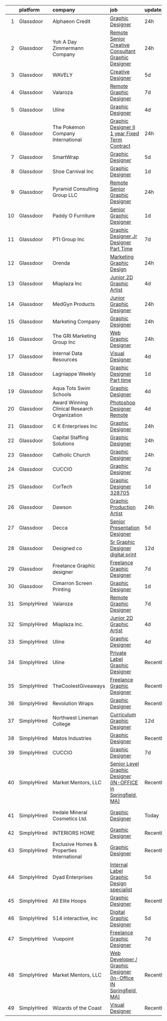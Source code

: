 

|    | platform    | company                                      | job                                                                                                                                                                                                                                                                                                                                                                                                                                                                                                                                                                                                                                                                                                                                                                                                                                                                                                                                                                                                                                                                                                                                                                                                                                                                                                                                    | update_time   | location             |
|---:|:------------|:---------------------------------------------|:---------------------------------------------------------------------------------------------------------------------------------------------------------------------------------------------------------------------------------------------------------------------------------------------------------------------------------------------------------------------------------------------------------------------------------------------------------------------------------------------------------------------------------------------------------------------------------------------------------------------------------------------------------------------------------------------------------------------------------------------------------------------------------------------------------------------------------------------------------------------------------------------------------------------------------------------------------------------------------------------------------------------------------------------------------------------------------------------------------------------------------------------------------------------------------------------------------------------------------------------------------------------------------------------------------------------------------------|:--------------|:---------------------|
|  1 | Glassdoor   | Alphaeon Credit                              | [Graphic Designer](https://www.glassdoor.com/partner/jobListing.htm?pos=103&ao=1110586&s=58&guid=000001835ef36fe4a57316a4f695def2&src=GD_JOB_AD&t=SR&vt=w&ea=1&cs=1_548531da&cb=1663745356119&jobListingId=1008151102778&cpc=F17331D9BECC482A&jrtk=3-0-1gdff6s0qjfmk801-1gdff6s1b209r000-abcd5ecee57e47db--6NYlbfkN0BnrYInERJ5Dx43upzuCJT-nQFJR1QZO1CzI9s0vUeUfJZWnSVwM6sTMepdAUS1r-9wI9vl2Ek6oP4dSSjjvie65ySAeIg1e3HzzAQLY8ZWgdJ6a5iEeQCfPiomXysthzUx8llpKf_VXs7LF-k3ViVgUgdRJd4MlhboPWphQFXeypCOREIRtirE0vFZV2gl14nnjkOJ6OErSrhFSrwmUNRXvCv1vfXSxYT9sXdzpegHZB6Z4UK4ftru3Mt_jRruxmiJAyI8SQjrt9H_h68z2fC4KLBl1CjcQ4UCK-3eqPC6j1JJ0WbEuBykaaRA5MWQ4i6WXz95E3AZvfFc-cKnyX31OeaD_-IXMuqP396vJYozgNCNJvZaxXBtuoTIubkah-OXp69kkyrGIo_3J-dyyIbQx4ZN2r72PE_RtFN_j2OIDHVrXV7pMAc-FbmD_h3tYviggrPX-lATJnuYExrFRoLv_f1uiRKlWSu7UrwB5yUDudrSvnAbVJ4E_RZTkx41S8BL5UGbnz1Ehw%3D%3D)                                                                                                                                                                                                                                                                                                                                                                                                                                                                | 24h           | Remote               |
|  2 | Glassdoor   | Yoh  A Day   Zimmermann Company              | [Remote   Senior Creative Consultant   Graphic Designer](https://www.glassdoor.com/partner/jobListing.htm?pos=128&ao=1110586&s=58&guid=000001835ef36fe4a57316a4f695def2&src=GD_JOB_AD&t=SR&vt=w&ea=1&cs=1_487ee17f&cb=1663745356122&jobListingId=1008151880610&cpc=D69957E0862862E0&jrtk=3-0-1gdff6s0qjfmk801-1gdff6s1b209r000-61194d1946350c59--6NYlbfkN0Ae6Qmv8rNb3d5rEsMPL_plhvilYeiJERi7JqghURwQ9bm7MqXbBAiykq53oyuhTfuPYlFhF8X6HgwUoDGD5iKS4fjS8TWcE70hAqwUpJTB_osxRYZdE8qLbHwYCLVKa0Gde-vuAU9X0tJ7h4cMg25Wo5UlslE5_CfpadBdrIqtpJ8zLxfAXfRK85_Ia9fyuOupLlE_3g-4VZmSbJFjzgl-DyM2iuxeP9WS34iSfj1AszmS359wtaksWL6nbutf42yj88ZEXFwV6z7EPNQcFv0qERE4PrkOMYmU4TdJYOfMB25cntci72Pqux3RYQ2mzWdjWaIMUAopR8gRYPUn8SnHGPF94PAxmdzJC9G-pDOzF9yz2tzhw-mGALSX2HXQ5zEET2gDpsS5x0_pfgKGzgWzg5-xg8k52GqKk6vTLPi0rvHevred5AWhE3zw28B2IF6KDLI-yJZi-YzYR4gt62au9oM72T-GPhzZl7Xbn1YHtRnwgBJ9j2NF)                                                                                                                                                                                                                                                                                                                                                                                                                                                      | 24h           | Davidson, NC         |
|  3 | Glassdoor   | WAVELY                                       | [Creative Designer](https://www.glassdoor.com/partner/jobListing.htm?pos=130&ao=1110586&s=58&guid=000001835ef36fe4a57316a4f695def2&src=GD_JOB_AD&t=SR&vt=w&ea=1&cs=1_49006192&cb=1663745356122&jobListingId=1008142625068&cpc=B101C867B3EF2D75&jrtk=3-0-1gdff6s0qjfmk801-1gdff6s1b209r000-737676f5c0154e20--6NYlbfkN0CFsUkZ6y3FSz-mlD6L7ejB8QaNpXOZA9zECJrBSE1jTBuhyi8Ho6Z4rULrzApPUifffnvidq19erh0reHKuG2LGc-PaRBg9_M0nqUEoXY92QLSLCyvHryPIiTvUUp5E52ygbl_J0t6Wlvg8176ui6xWQB72LXkP3TfZk74oz6EzRA-RHxjNBNckmwEB7dQDsXhuMhx4febKExRedsz-tz1dVzLuxnMgl9uzV_8Tx-MgmzUL6DnaFVuWb4wboo57Q2tQDGYVTpOfy3kq72wJMJdlmTvH7ojJ5JEScHjUsUfAnDHFLaNuFAq0m4w-fT3w9TrMjfHfVgXctRnteeuTyhnv17d4Gv_8yLY-4DdMKz5FqE710GZRreejDJBLqPM6WhIekx-mlD_o51xtUFP9lFgTWEgjCT5puNjQ9DDRfE8eExlLd36Bpp8I40TEWhnlm2-NuBj9egnPh_yaA0vQlmjAxZUwT-G8xd69_gnH2Fcs3MPe26snvZYRQV_loVl4rgphDmfSD4z6w%3D%3D)                                                                                                                                                                                                                                                                                                                                                                                                                                                               | 5d            | Palo Alto, CA        |
|  4 | Glassdoor   | Valaroza                                     | [Remote Graphic Designer](https://www.glassdoor.com/partner/jobListing.htm?pos=102&ao=1110586&s=58&guid=000001835ef36fe4a57316a4f695def2&src=GD_JOB_AD&t=SR&vt=w&ea=1&cs=1_58d2f8cc&cb=1663745356119&jobListingId=1008137095936&cpc=AC285F3A3ECA6BB0&jrtk=3-0-1gdff6s0qjfmk801-1gdff6s1b209r000-739c9d6a71a72283--6NYlbfkN0AtR68e5gWpPxoovZgA7Udo-dcymoK0NpHFMpIgh7LYz-pALWxTaWXT-7nX6wHhEykZksmTZ5JhukyEdmiwSHwtQSTcNlpGPnpfI2cuG4LXi6WsDZ_TSUR9qkC-NbKGV2ocO6SwTVsqb7RocpBRdKx9nQofAPWA0z0YUS-MicLQY3jgsOcE-GQkrx9SQBB4eBN9ZYIe9ndntwWlcBn83Ft1wUfTihke95LAzD61Aw1JU-XnUi0t34x7QknSqasGaOXF62M8CATDK7f170vELnhAtxyNsu0egvq_JpWSPiWgfIMTWSneXfmhtHSKBX0oo67BVww0PeM7FNGqJd3hQVq9hLiubgJ3kxv3qdPJOa-PYsUMiVBlvERx47a2434qqAfgYlRPsVLo6m2Om0FMbiVBYl_CAMpekmcXA40FR5NvAGBEOacN0p20xuGuUVqFxiuAwd0jo2Uh6SdMVPwB0iMNB3jGPobGNjEMPZ_p1Xmp7zlZLROCHqMALxUCci46Dgw%3D)                                                                                                                                                                                                                                                                                                                                                                                                                                                                       | 7d            | Remote               |
|  5 | Glassdoor   | Uline                                        | [Graphic Designer](https://www.glassdoor.com/partner/jobListing.htm?pos=101&ao=1110586&s=58&guid=000001835ef36fe4a57316a4f695def2&src=GD_JOB_AD&t=SR&vt=w&cs=1_5c8e5ded&cb=1663745356118&jobListingId=1008145452770&cpc=38DF628828D1AE85&jrtk=3-0-1gdff6s0qjfmk801-1gdff6s1b209r000-c84d1a0b8a0fb459--6NYlbfkN0Ad3giXQyOqSjtuCazZCjThtx5L7e01X6oDYMq-RePRDWGGmR2j_wPLbqlAUa2p8vLQZ5WqMLIug8HOHRnYm0GNcUrhYgUEjt72Kp0XcgfPnnupIISCurRO0mNfIJYcWkx8ktV_GvSIvRq5ODOXfJGoEMpNiAliYyZMZ1LLEQZvSsUP-_NSuyQWkJ1QZmjxkphrqhzKTHwT3qHFmx-wFR2Wni-rrWIrR5H3S9kaEG8YlqMPuhirDR8L15nM0UBS5BsNrwb6ZHBdM7ghk2FNZK2Ip9wpo0B3Q77X_-eWy9G2XjvE5NHWQHan_XhkmvRzizEgaVEhgdtMuVGq9CTHf70qQxf_AGnkTCZnUtGYz_L5wBp1BdZosNDQFNRVxvrQj3U0lRc5bqPF9V5fw_1mjKXICi96i6ttyBodrZxDYZIoK65nQ9XLL2BtvlWX6kfpkpO3lm0BqXWXIrvFK0pPgpA_9Ax9TSUX7lzfocJzvMdiE0y4MDCVAz9GtGESC4UvNVMrycQoOmwf-Dvv8Bi8IeL-INnyw5sCkmz50yWAM-E4E7-8bI9m_SCFwkjdGmKw8ag%3D)                                                                                                                                                                                                                                                                                                                                                                                                                   | 4d            | Pleasant Prairie, WI |
|  6 | Glassdoor   | The Pokémon Company International            | [Graphic Designer II  1 year Fixed Term Contract ](https://www.glassdoor.com/partner/jobListing.htm?pos=113&ao=1110586&s=58&guid=000001835ef36fe4a57316a4f695def2&src=GD_JOB_AD&t=SR&vt=w&cs=1_2f0e7896&cb=1663745356120&jobListingId=1008151156634&cpc=5EFBB0462F9C6B7A&jrtk=3-0-1gdff6s0qjfmk801-1gdff6s1b209r000-c5575b49d05f24ad--6NYlbfkN0CsgUO0V2fSZxJANSxJiftVXeq1wpG4BxYFHzXoW0hPJv2peq4EG1Sb8vgmQ-Y0im_lAnw5rbm5cYcKjJScj_RHMgP0Gai1vD4DiRHruodL9rdwpmMe2AWfnHWpjlELkKO56VjArXcrdNBSYcv4QH2p1_9-qq_tDjLLSMJBBbwY9XMyll6ADZMRJ6NzvGJq4BJczSIe_xLsqAA6tZzANr7XL945cTNz7ONjJ6xao19bLQ-XglkcrhMgrvLDe17urijBPydOlO9ANyGF4PMxShhISnxyYmbXdsy4nIYzr3gg1zKyWqjriPaDpRS2HiIsu19IiUXhNruE12iPgKioHVoTLM42-9lKB3ktCyMxRSJpwLQeKgRuSSQ5zulHNgrypfmAuzYzJIkcRwtxTyCwB_7KDp-tIP24svN5if32Ipz8wZ9FbqEadSaxb3LKs0hgiwC3-UTp1paHxmn6xLI2nCTQSP8iWtf4EgqbzuW-h_mVjGBL4w-NYzyhl_n5daq0AGNQXVRzq22g_mtFPcBqwcllQFQ7GhTIS82u5zqhr-5gSh_2P3y5hnqSRXeZA3agAnV-S9VN3u9lhBOmDPA4mRdFfHpfRjr1yWDvulv8-NM6V4b5j6AM-pk2dvZncVfwK0F3i_Ya95eHszUvgu4EqA5MOnQMlOpmxIkTb5nwcqYrXDEjJ49xSsEfNrDK-m2HCux_3YnXeESYLwjwQ2I3b_wj2maqhazP6Zr_XIPKzGVlwIhYwinJ5OfasL7-9-1yQT0Xude4QzJUgY8KUQ3-WaatDZf0Yl1hraomm1G-Kq2ShRgPxhOh4H57bLiLYgAJuPo6lohHckiM9j4BRkx9XSQLHIfryU0yRCp4KHf9jbwhIay8s_sI9SbybD3pOUDAzCyVXP_8jsfbXPUvAeNSZm5eLEH8h307nkMdEmqinchnDlFUVkvo0mhf) | 24h           | Seattle, WA          |
|  7 | Glassdoor   | SmartWrap                                    | [Graphic Designer](https://www.glassdoor.com/partner/jobListing.htm?pos=125&ao=1110586&s=58&guid=000001835ef36fe4a57316a4f695def2&src=GD_JOB_AD&t=SR&vt=w&ea=1&cs=1_f0d66739&cb=1663745356121&jobListingId=1008142658186&cpc=451933188B21919D&jrtk=3-0-1gdff6s0qjfmk801-1gdff6s1b209r000-05ab010e62ab78c5--6NYlbfkN0CtwOkgDuej6vPfWODMxjOIyNEohQmdYMppGq8y8dOpBg_T0CXbVU7Hu5Gx7PF3IQAn1mPW24gjscUf1Ol4WGQO4tn2-SA8Vmz7ZTbV2rV168179ZFJVnochA0Zjk7bbFyafPWKnYvPjAWluo247sRKUykW-kUWReYMDnW8X10feYKtFo8-lapgnvbbzE1Zp1n3xZLJMtEENvsOkAlJiri09PK-QNtSpFq7LoxoN5hsTT71OQVsyN_-93lpB8_1d7uDPCLu0VkU3SZNV1qp3f1bsA2gUBNoUYWjmfpEZU4SRskZRLHADswANc4gypcwR3s9hOfAg6zRigyuJadtDyYZhpXVU9KFUseyE3fCgX-9t3fjvAPJ2V1iX6-zudzSlT-Mkay1Geu6iZSJoGCiA4D0lsj0aGanFI8pRGYdGBzQzqFiHYPOCIxCUnRU0FfSzMUuGpqYfhcWodhngBqHN7Vrl_r9wky8L2CA2_FrQ5Ze7jBWWtlrcp4_NbSbl_kPli6K0TSxskCYHQ%3D%3D)                                                                                                                                                                                                                                                                                                                                                                                                                                                                | 5d            | Phoenix, AZ          |
|  8 | Glassdoor   | Shoe Carnival  Inc                           | [Graphic Designer](https://www.glassdoor.com/partner/jobListing.htm?pos=127&ao=1110586&s=58&guid=000001835ef36fe4a57316a4f695def2&src=GD_JOB_AD&t=SR&vt=w&ea=1&cs=1_6d715d4a&cb=1663745356122&jobListingId=1008149084527&cpc=F41FEAB56D215062&jrtk=3-0-1gdff6s0qjfmk801-1gdff6s1b209r000-8f2fa1d1e1971e1b--6NYlbfkN0DXBwa3qOAti5dsH4cJZzTtmfpav-_FjW2Cv9p6tjCthqO7_orYFvgRA2O64NimcfQ3uVTYorc3Wes_ZEoLJXGdN-Aa3-RVR9zjxSSqx0fFLPoPboZGjo9gaQcBDl9vEVw9fsJLJrMZ3ob4pxGJwiNvpIjIdRXU8i_JoY95XsgDekzajTRu5T_l-tkM8Gt_fLwOm2VhqVZu57nFVCj0NqGagMg2p6oWrf9xjaVYv74-RgiJ4cNrwjJrLofDB_LNElA1ewVHIF58Q5c8Wd8KdyKVqVixVL5QFYxxenNJNi_5KGcghlXcIbtuSzumpia4VMJ6okMK8rute4qhBCZLGR3fvZjJYjGER8BMPdrhfrBr862NGIkNh0I5UFGnDFiTUc9L34kwgZbsq3xGK2SNfbEhL4Rd6eVes_jZfMNrkHLt-vSNkIeLAFU8fD43E141Uhn0nh_Nk764Dudra4q3421_UxCI9JS4h_VmXjR83Xw7MNj4srBx7saf3DsdKxV4DrY%3D)                                                                                                                                                                                                                                                                                                                                                                                                                                                                              | 1d            | Fort Mill, SC        |
|  9 | Glassdoor   | Pyramid Consulting Group  LLC                | [Remote Senior Graphic Designer](https://www.glassdoor.com/partner/jobListing.htm?pos=129&ao=1110586&s=58&guid=000001835ef36fe4a57316a4f695def2&src=GD_JOB_AD&t=SR&vt=w&ea=1&cs=1_d3f3e2c1&cb=1663745356122&jobListingId=1008151880576&cpc=C0FAF87ADD587446&jrtk=3-0-1gdff6s0qjfmk801-1gdff6s1b209r000-b6ae6913f0bcc3b3--6NYlbfkN0B0I4lKiN4xnCM9VU9Xmk3SaJI7af1aDjRJDtOlwbp0_NEkyD7fYkZoW-y2iKmc-sDnrXB0a5oToieEoOxRd-LTeQ6JD5IwS75rHZl5DNu1laLHCyTMUILOZnrE0AZoPMsPlr7bokIG2BTbINyBpugVzworWodOR_8seLm8BIYyM3x6Iy4u35wSh9l-huCf_5IiaXfU-shSdiUF1zmUAEVZqZKETWh_enaOrJg4U1yuDPK6JOdU0Io9N6EYtoftfPsbgVs_vpFiv2lxMd9C-UOXJe0Y1NYdEL9oWXwJFi5mUi7qZpEznvbBeqMf6pB_Z7zegzYDj2KLV90suu_PB_rVNpPp49vewHqgMhWWaHDQdU9BjckqbZO92FnPYfM4SuUTFfVZexAUW0TltH3p8Hyz-HhwDfxEvPpQlK6xaRh50FXTXrpOcOaAavZ6Lpfy7OmwnegH2qVLD7lWQD91zaN-71WdAITp71cgG1jDL17IZFsAMdzik-I2)                                                                                                                                                                                                                                                                                                                                                                                                                                                                              | 24h           | Remote               |
| 10 | Glassdoor   | Paddy O  Furniture                           | [Senior Graphic Designer](https://www.glassdoor.com/partner/jobListing.htm?pos=112&ao=1110586&s=58&guid=000001835ef36fe4a57316a4f695def2&src=GD_JOB_AD&t=SR&vt=w&ea=1&cs=1_fd42f892&cb=1663745356120&jobListingId=1008149251848&cpc=7E331B339EFC28D0&jrtk=3-0-1gdff6s0qjfmk801-1gdff6s1b209r000-6a7ec025a3739980--6NYlbfkN0AJ8KxU8YcKWv19ZAJg1gZs_ENVde375q2XQXpo1nqEGI0gplOdDt-fjR49qSvL0E2pyrFpuo1RTb2ZCLabSvUzYJMKRmamBznCY6emD5djvLMS7j256LzFoZ-TWCYdcLudowcnW5OAEi4lH-IPlrcBm0YO3UN1Dn_t6ZLARAdind0W1ivsRTkdFrzQ6Dh7HNAF5Xx0He5lPuKu3p2uTRvLXU6dOJ8iYY646mEGlIPylBJw8XSpll2oRF3h7pqtjDDE-hSBJADavJ9b2FhpGh3_WQ3j7YzE9kJfqz7yqaIas4MeQRduYRmJPpc2wf1ewhTkJ5uRX9rAFYgeKRhuVFiwUJzVS92teLxplBSH6pcoZhEHlBasNGNrB-Y-HWNjScFCGaBL578nExVKfiUpNpurX74Ksc1Slc6aYHOogEGA8FEv14Ax0sW_1E7YKxLT2qUbWawRhjeJJYDGR-q5CXYvU7_6hwymDfNRPytRU-pS1waICENkZnEEh7Xwr_1bXo9crKI6UIHEVg%3D%3D)                                                                                                                                                                                                                                                                                                                                                                                                                                                         | 1d            | Phoenix, AZ          |
| 11 | Glassdoor   | PTI Group  Inc                               | [Graphic Designer Jr  Designer   Part Time](https://www.glassdoor.com/partner/jobListing.htm?pos=116&ao=1110586&s=58&guid=000001835ef36fe4a57316a4f695def2&src=GD_JOB_AD&t=SR&vt=w&ea=1&cs=1_723da555&cb=1663745356120&jobListingId=1008136531111&cpc=8A48E7D5890B96AC&jrtk=3-0-1gdff6s0qjfmk801-1gdff6s1b209r000-d9238c144ba47ad8--6NYlbfkN0APToHrk7ILONyRglvlT3LJMO76dZGJsKlG8WQjsY8CqzJJDeCOMXQiYKHQ2KF79ji3fcaagy1EgP3UZSMxkLharUliBRbhwqXrYIeceeRntOTsDlw_-iiFMhq1dc7PN945hUwtPDgSCJFe4nvaZ0AqWIC_B6UlnC45WgbjMgV6HWFsPe3qQ4khvulSSnmaN_lsC7MvyMhCUJlQZltRHk7_N6muV6UpE7KyP3Yj99qzCQq0TRvNaWjgQeKuyNmReq7fNHCZY_phWc19nqXwR9hfGraYxYC9UMXf9QHS0TkZvtimOKvRzMmWUT4UsVErA18A6cnQ9K96IpaVQ284BUNNCLxnzsU7l-MrmC0b8VyHDb1qvBWHxSg3EPWWb_WphUNUk62KIsdALdTI_KOv5F1MmntLIdMgiE6VHiAnrb6a9h_F3It01pEk8h3OpNYu8Jh4mymxFxKP70LlgyOcsCUF6nKYeNOq66Ja_cHMTDt7CxJ6BSRNDneLcUJcUlQIiLA8Vc95wbYgnMz7FPq67wIaSXB1HpWzHFE%3D)                                                                                                                                                                                                                                                                                                                                                                                                                     | 7d            | Chesterfield, MO     |
| 12 | Glassdoor   | Orenda                                       | [Marketing Graphic Design](https://www.glassdoor.com/partner/jobListing.htm?pos=126&ao=1110586&s=58&guid=000001835ef36fe4a57316a4f695def2&src=GD_JOB_AD&t=SR&vt=w&ea=1&cs=1_a005a4a1&cb=1663745356122&jobListingId=1008151827538&cpc=FA84DF7EA1EC2398&jrtk=3-0-1gdff6s0qjfmk801-1gdff6s1b209r000-10d1b821d3b297d4--6NYlbfkN0CjNmOgw2V4EGmGVenbLdreG3IzNcVIZPzXTyvCcrCVTSPmBTpAbUC58fPzOw4JBcFyGEx7g03jArpycUpKfT0TXzzN2_oxygBa-SWPv9z7p1-vP9OVWkBCOAbkN76hS4b7xNxRC_PDE2dvpwztVfrCmoOKmSu2N5Qm04YiLUVYo1WJrUmCmPxTSgLVwUoKE2mwY0083N3eTMIENCRylMHGCKOC_jFcEQZSOY8SSuj3isuxLnR27MMLG__rkUGBAYbcnp0080PiiEM7k4scE1OxLVXjb95XigybNYeodwOVz7cnCyq9ytSXLA0k1GeYsfPaKkmiN8WGlxtPZpuNKe6Rh5kknrzrnCINd0CcdrvkbRf3ymch8FEHiXXKblDT3eF6zJOisx2fg5VFFBRwp2wXlaWK8YHCBIggwYf3pL_teOFL6-ovP1MKldgvnpzWmaeVT80SWoDZvQPcdxaL_BlsGlAiUPdci-G_p0AYhbYfOjvxUaD0u1jIUd5ssK05x968xk_s0lk8Hg%3D%3D)                                                                                                                                                                                                                                                                                                                                                                                                                                                        | 24h           | Pennsylvania         |
| 13 | Glassdoor   | Miaplaza Inc                                 | [Junior 2D Graphic Artist](https://www.glassdoor.com/partner/jobListing.htm?pos=104&ao=1110586&s=58&guid=000001835ef36fe4a57316a4f695def2&src=GD_JOB_AD&t=SR&vt=w&ea=1&cs=1_92b39ab9&cb=1663745356119&jobListingId=1008145863760&cpc=F41FEAB56D215062&jrtk=3-0-1gdff6s0qjfmk801-1gdff6s1b209r000-99277e83e8492a69--6NYlbfkN0DjQnc6hrle_qu3rFDiNf4qBj6IR9hChnjpy41w_ToknPplMzJ1ZrEgNfTnNiNW14vzbocOFTdABUZvvPBVeiujpvlgRA61jqgQmHTAkYachitj6LF8J--xY9ul21Pm3aV5UYkEiq3gMoPORrUFFc13klJ4oqpsP0WK2G3QQSkUhbpmbMMYpU7WnypKIvOMsGCggexBak3MfTqnCjKkl7UnSrdjlgamOycsSi6rYLfDEQZBsfA2TAf2u_OfZCzDWbrW1l06sWK--PMm4_WncUN_ESDi5xQ4P3u-nYsKA1ja5cEK3kIn7X2HyWG3OS1itloQ-PH7GUqpzgNggQAvk388PbzGX1c7kG8JtjVntT12b91g7NGE5L7fwy_X5HGw5YiFsqcMHo6nyZb0dO5R5Wk9xTBKI14PZJ_eGIjGhhR6qJqsdhcPCrSuTdjLMzPCrn4FGgOPERvRHXqDmiR-nXQQdcIjBbA19O3WpOxq6_CVyagkZbilfRcJqko0GgPWMKS6Sbf6EB51ZQ%3D%3D)                                                                                                                                                                                                                                                                                                                                                                                                                                                        | 4d            | Remote               |
| 14 | Glassdoor   | MedGyn Products                              | [Junior Graphic Designer](https://www.glassdoor.com/partner/jobListing.htm?pos=121&ao=1110586&s=58&guid=000001835ef36fe4a57316a4f695def2&src=GD_JOB_AD&t=SR&vt=w&ea=1&cs=1_6241438f&cb=1663745356121&jobListingId=1008151771566&cpc=6BF42D0955AE9A34&jrtk=3-0-1gdff6s0qjfmk801-1gdff6s1b209r000-83f383e228e3d334--6NYlbfkN0AXgPBnfmyBUaToeAm2KseIYRE_P4CYPqdCSnpvnEByI5bJVWjtzG6L8_D6J9q053HouluPR6OGM-bzjeS_xEv277kKl1Rju5hWoz9emmpdZcz4QVVmeVGVjpBuRGeQghjDjQu3JsyTD4Npt1vDVY23pZqJfjMDFvaYBLKokOBISCXIn0G425oXAqPTztXCcmjYvnfpmrC0xLRJHRdulE40lYVmMtL9lHqxSAPorZgC1KuerR9Kl9zW8ufWFccI-1sWgEt0KpkTQ5tBvehWtu0gHsjCqecOoROpj4jAnQs0qKtNwaFo3eUUgWnBynwHhAkhj5BRb7i9AwNh79qtlhXYuN9LeZs4e-75P6Z5VJULiT_m2_s4Y4VvYkGZs1eiu9eMsrcbLz46MibbrbWAJyB4oWpqUCKaZC0oUoQfvLaOI66dKyxGPDP-RFHMhhCBlwMH85_OYTUcV6QLuMgvdsCRm9zZbDj1N3REJub_zjoxnoBTL0MENQIhyXS78DOyOSP1SloouSDz6g%3D%3D)                                                                                                                                                                                                                                                                                                                                                                                                                                                         | 24h           | Westmont, IL         |
| 15 | Glassdoor   | Marketing Company                            | [Graphic Designer](https://www.glassdoor.com/partner/jobListing.htm?pos=117&ao=1110586&s=58&guid=000001835ef36fe4a57316a4f695def2&src=GD_JOB_AD&t=SR&vt=w&ea=1&cs=1_803b8efc&cb=1663745356121&jobListingId=1008151218752&cpc=BBD63848FB84346C&jrtk=3-0-1gdff6s0qjfmk801-1gdff6s1b209r000-a0d293e27cee9ad3--6NYlbfkN0DXLG9bfarLNy3dwwSto4bCRdrhyq6r93n3GGWLCE-j5V4DRicMWks0b-Lskg6DAAtLKDyGVKIDBitOfQ_iolFTK4fMTgFikmH3g-0Iqtfe251-eaB-lIkd3d8_AkPnW9H2K-w4_7NGNJD1Jl1ZNe0QYi4D9w5XN4qwKO7nIp854AyF-F5A06Pn47-rf7NmcYSxZ1ei1qHG5XJ2sJVBnypEXx6kjv9vgSI9nj4KkIlPpjj3ZIblOQ_EicjqOSr10cl_Pute_dAiU9EB-K0yXSVeAZ9vx1UOqAiAIA5BqmEWXZycdAvZYhs68sD8YfGaxIJ5uiOHa-_FRpwsXNyw2G4bSTH0MpLxixYpEHckXcHB-UAnuOlLQDEzvI3khDQp2mHSQMf_2IHKj3loNZFMb-dmjvJGs0bJ_X41eepsUAt3rZf7rbN_A5usTyMJEjolUMHX_oWmeF-O8WgqUfBTKVZCfQcw8lSm6jjjNZs7liqxRivGY8jdMkMgLgTiI9AVW-IAo3F6gW3ikA%3D%3D)                                                                                                                                                                                                                                                                                                                                                                                                                                                                | 24h           | King of Prussia, PA  |
| 16 | Glassdoor   | The GRI Marketing Group  Inc                 | [Web   Graphic Designer](https://www.glassdoor.com/partner/jobListing.htm?pos=109&ao=1110586&s=58&guid=000001835ef36fe4a57316a4f695def2&src=GD_JOB_AD&t=SR&vt=w&ea=1&cs=1_d7242dc9&cb=1663745356119&jobListingId=1008151346830&cpc=56C4EA4A1A191A49&jrtk=3-0-1gdff6s0qjfmk801-1gdff6s1b209r000-4d2276e35a3fb928--6NYlbfkN0DeyJ4CP5CzwT7broxeUwKBt3co1QwKwWitRQqJu2WRZ_cVdmc-MMSgdAU2kJHo8wG-4vK7bKBsCZ0XKB8_3gSCsTpQoYjnFYansRqHhWmmDgYrj8njH8_osi6gtiZ7tpiwudXJpsdnNfhiJDCEHuT7tDTkPc88DIbYr-J60T7uVtZORV0ftbuY_Yt8V8HkJipMIk_Yobg7qLc2A4p8MMMQRbX8GmUADmJsl0aPtmUKNnHsV8mVu8OJGEXkgqX7jrkdW2odCcWj9DlnwHilLQQr0fjyI10wEFampBgwrG_iISV5ML29BdCckSGYJTA3Gz_SfJUAKZW028-nQxA6wR0WGw6ZVcyR3UHEfEd2x5YbQt0ngEvT3ddUufGb5k5jetW7-Ol1PnHSmDw3QP1wy85hZnmHdtjSMA6a0B0PiJoiZkKMQ4gZBDrtH6w0XVt_nSyhrq7QBs_1scsLk_zT6rMRHF7bIuGvZgxHZWeTouwzh26S_BnAmbJCgWTzTpBxVbzkszOBz7yNlw%3D%3D)                                                                                                                                                                                                                                                                                                                                                                                                                                                          | 24h           | Remote               |
| 17 | Glassdoor   | Internal Data Resources                      | [Visual Designer](https://www.glassdoor.com/partner/jobListing.htm?pos=120&ao=1110586&s=58&guid=000001835ef36fe4a57316a4f695def2&src=GD_JOB_AD&t=SR&vt=w&ea=1&cs=1_b0406e33&cb=1663745356121&jobListingId=1008144747742&cpc=9908D8D4413DBB8A&jrtk=3-0-1gdff6s0qjfmk801-1gdff6s1b209r000-4f85c4946241a77b--6NYlbfkN0D-IIHpRgNhhiguU_t6VlqfhfFf3-SclHiEW6RanCpGL8wFVSAuk-AYI9mZ-8RRobdSsNBjI_YL_T6vgtWjjpYnO6jHzn2yzDMqO9uVUSI6dTywGxEXfqAEn_gSOqvJuYR9q3m2dtMdRBfvhUYTDDt5uezfNUcst87bHAGPI7DBV0QruRXBh4TxhoB1bo671sFLFg_jzDFuMX17JURvKfq6HkokTv-6aEf1ZsDpYwKHOwXeOdIluvuf7UYctLu8zkg7y1DUmeSOrIPKImDzbRzI9DbkFtl7jrNSaDlpyq4n-17HYGLseIFxwd9Xiv_xbgnrQ8EZMq3UrcpkndpgfEUrJezQruUpaWueo3Hc8S-aI_8A-4p52OCPgTn8b0JBaTVa97VCuTUjwjbHJfpLAIYeOq3jU78NTCotLy82Q1ERu_c9CTk92NpOreqmfBZeO3Z22X9mDaXrbEGPmudXjziMQ8G_WBYeHkiVAc8_f7m1J0wlHeH0PaYx_NCK-0bAyy4%3D)                                                                                                                                                                                                                                                                                                                                                                                                                                                                               | 4d            | Remote               |
| 18 | Glassdoor   | Lagniappe Weekly                             | [Graphic Designer  Part time ](https://www.glassdoor.com/partner/jobListing.htm?pos=118&ao=1110586&s=58&guid=000001835ef36fe4a57316a4f695def2&src=GD_JOB_AD&t=SR&vt=w&ea=1&cs=1_dd0a39f2&cb=1663745356121&jobListingId=1008149328178&cpc=8CDBB1EC89CF7160&jrtk=3-0-1gdff6s0qjfmk801-1gdff6s1b209r000-3da6734a61193ccc--6NYlbfkN0Bi-g4OEguhQEx4pjzkmulzkFDPdVMQm6g82nLRMcVRUPhuZxF0TaNmODI1uuW6kz_YCmKFcc376lzpIRjZSxo5pEID9gPYjfdmUUJFwrGk1rREgVMIkeh5kGE08foN84hiUXVOK84a6_gEAlsYh52i__W1576AwKL_TfH_Y6iw7Chm_Oi9u7bgjxEAkaWT1Q2Gc_Wsrk6poEnmky_wFwQj8M0b1FFDl1t-PeoY1OJezE7tMCwpOPiCAlpDHFS6G5UzDzFapT-3uIoJELugnCaQqMn1agwuYeL_HFcKpcZy6mMr6VxARBD8gR4iuY9CNFeI7-wqNNkVBxFlI7nN1RzoW7cPvfoPS9W8jMN1kYYOg4IcgHN3hU_HHE8JgVPJ9erGBvxYYMiCzX_vmpsqktygG_MZMA6jU3t0rGp0aqLnn7pEW-XidKt62Wxtcl2Ro4TYzd0KoYDlRccLbuKfL4Ob2kE7m74FTMl5riVX_cRtiXeQerSplDwCosXZBD7rjipSBHqWOHyPAhx5XkuPWR63)                                                                                                                                                                                                                                                                                                                                                                                                                                                | 1d            | Mobile, AL           |
| 19 | Glassdoor   | Aqua Tots Swim Schools                       | [Graphic Designer](https://www.glassdoor.com/partner/jobListing.htm?pos=124&ao=1110586&s=58&guid=000001835ef36fe4a57316a4f695def2&src=GD_JOB_AD&t=SR&vt=w&ea=1&cs=1_8e563b29&cb=1663745356121&jobListingId=1008145220710&cpc=0C139D4CAD5A6DB2&jrtk=3-0-1gdff6s0qjfmk801-1gdff6s1b209r000-c9f41fda3cff4059--6NYlbfkN0DiQb47gcG_xUty8YU-HDR3q9N9Cr-5YbJMKH_3ZpDjEfygKyB6g9uoUzFomqzDv661T7H9ZXRxoO8DNG_fwLIHaSBZcW52YUbR9VMzUCpufCvxQ-snwv2g8nDMAdrzh6MqWdJP7-QMjgdVXM7E2Zlb9W6BEl1kojrtbVCnhO1YdBh69MJ-AdM96gnGBHwzTj1xT7q92CSbUfcKMpOlqvYu9vL1c6ZBUuV9t--azBccz_Va9AKAUsBPdbIRWNsifTHi3UDLbgdcgKlGoK5zCDZwJM-l9Vdj4cNQj7VABME-dQzC78ZqV-t8qnzIL6Gk97zNaZHmYpdR_1q92OL0iw44RMsU9bP-_anS5h5mUY2MGS0KroUgqejQhLsXwPQZezNPtKJc2e23ZTyse8CrDSjjS9jkd-nAzBsj0HRggPTthDuDW9vhtN-EsRnXQh4CjugHXGPpFGoVXFAnF0aJq7MZ_2UNOxT0DG4EDH0sOHMNK9JuXDF07rxfqD3LQBXaem-zAzmu5vQOSw%3D%3D)                                                                                                                                                                                                                                                                                                                                                                                                                                                                | 4d            | Mesa, AZ             |
| 20 | Glassdoor   | Award Winning Clinical Research Organization | [Photoshop Designer   Remote](https://www.glassdoor.com/partner/jobListing.htm?pos=106&ao=1110586&s=58&guid=000001835ef36fe4a57316a4f695def2&src=GD_JOB_AD&t=SR&vt=w&ea=1&cs=1_e13f4c9c&cb=1663745356119&jobListingId=1008144475055&cpc=C19BE7EA145E205E&jrtk=3-0-1gdff6s0qjfmk801-1gdff6s1b209r000-408acba2c8c62e7a--6NYlbfkN0AFCFO55fpwWo6oa9JKI3JcI2oWVPcccBj9Y6s5O2226Dvh15T1RmiKUF6Bkk2Tk4Z7BPQqCa54-e064Id8IzH-IWzj5_pJAzwqp1oR83P9plMbnmddAKZul6IIHzOn2_DJQREza9zEew-mX-MVDNw2Oq34c8u_ibHHSjmigu81FZv_cOnB6PCrwTPxMudVulWukeeytXB4aZOgHA0qBs3ceMDsrDOZyEemO7UBbemyunKjXFOyCdeawZTMxAx1Tt7hKJgEtjx7jWfGHzZx0ZcnU8GRlS5h9K4-97jCTiQwlaInudjykJCr2Ke2lO3sQEzoxQRkUUqY_1GVilgsjRp3qr6Ine2laObn1nCrELINsKeawlXfMbm96SjAiJHQI_Hvgl7_Q6OKlY2rttJoKbhnYQvO3hhvn9YxPs0uJtwB8pp0UB6UJn9IjXrVzbfekSNVIsjsOA0XwsxEFjgWNJCSM7VaBdAlW02-oEA7eLcvfHHMOAMzJR4cTDrPpSU22DdWesf-Wjwb0jOcQ3_UF_64)                                                                                                                                                                                                                                                                                                                                                                                                                                                 | 4d            | Remote               |
| 21 | Glassdoor   | C K Enterprises  Inc                         | [Graphic Designer](https://www.glassdoor.com/partner/jobListing.htm?pos=108&ao=1110586&s=58&guid=000001835ef36fe4a57316a4f695def2&src=GD_JOB_AD&t=SR&vt=w&ea=1&cs=1_0b51fec1&cb=1663745356119&jobListingId=1008151497357&cpc=9C938E8DE9AD6C02&jrtk=3-0-1gdff6s0qjfmk801-1gdff6s1b209r000-58c0b115f9019753--6NYlbfkN0CdcVd3SDA1nO7RkKTAACmPV4xEt72Vls8LI2dqcgyOeEuvNHGnNQzqNRUJJiTMGFRSEAbsfCGhGZS9Vw1ZmdKXuwPCjjciR2I5qd2oVoBxygvB56gjN6oUENvbqQ8fQL7rdluIcYzWSu-OVoXOwHSIGTw_5haLT2JiBhVxAlkobCL9u60yOvQpZKLSycbZ7iDOXua6qr_uLRcEYKa3eg1ZPT2zOnBb7QFwCcCr8H9zq_A4MBDK1RAvREuG_KH2jNlOWQKHdqoEWV7MgkDkAvJj3wGBV6v-mzfuCHykv5vWLJxERDl3HECmQ0eBcJkxcIz6wuKWcjf3xXRIYHNFkQnt640cuvQb7nibczX-hbllgRr0-iwODldR6zRdUYss-zNdVhrEU_lYiNfwUM7hJQlKEkZjxWg-aR8qRhesXdkMyIYasoDpJGMoVX_KsIoewKKii69Dsj4hDU45AA4h9II8o6fi7q8po7rSkgVDwgjBvE_PfgofNoaZqRzrawjI5vqM0trv-4M7Lw%3D%3D)                                                                                                                                                                                                                                                                                                                                                                                                                                                                | 24h           | Lone Jack, MO        |
| 22 | Glassdoor   | Capital Staffing Solutions                   | [Graphic Designer](https://www.glassdoor.com/partner/jobListing.htm?pos=110&ao=1110586&s=58&guid=000001835ef36fe4a57316a4f695def2&src=GD_JOB_AD&t=SR&vt=w&ea=1&cs=1_db6e25f9&cb=1663745356120&jobListingId=1008151041001&cpc=3BA4CE39D5B5DEF5&jrtk=3-0-1gdff6s0qjfmk801-1gdff6s1b209r000-ead99b92b1873e8c--6NYlbfkN0AHXq2vAVwR3IH7wgnTMdWCa3HguypIXx0DFudX-u0zu6XSU0N9gDGCMsnO9yvyAfPlhekJqCihpkKLttmJeE8EMI4m8eVH-pNB8GuCKFkJ_dtP8y5ushbjEPbxzRmjP7fqgTmrZKRv1ogaIF0fYUe-2d1qLyyprr71fxfvtBKPxoDvBo_y0dmNG9vzEq2HCkCoTxfvQX_1S-TlofELccLVZsI-4W3Y2vyfN0P0Aef6rVEdWmZzpjfe-D2pZ-3NliSZV1RRYX1FmvvEvuBlGUpOGsNXlAbCrDs-OS9QrcaQ3DcbJkALV1XEXEIdY0Y5peziRAaYpN6WzkFVctUkeYPSwG12tKrLDjBzYi2YDF3bYNmp7DfNpGjffYZPOzr-wx-DcdsWRmxfeWd-uwIQLEj6Lo4ml8eHfTnsGI8Yln_02VUvKqr1rnuhs7DrK4dba0jaP-qvMYwLP1JAtQuPCa0UEVB_kcQU-6LZ2K59Ik-YklthZFnj5b8zMyDTcaUS2hR1Zh2mg8ge4w%3D%3D)                                                                                                                                                                                                                                                                                                                                                                                                                                                                | 24h           | Remote               |
| 23 | Glassdoor   | Catholic Church                              | [Graphic Designer](https://www.glassdoor.com/partner/jobListing.htm?pos=111&ao=1110586&s=58&guid=000001835ef36fe4a57316a4f695def2&src=GD_JOB_AD&t=SR&vt=w&ea=1&cs=1_6a686b6a&cb=1663745356120&jobListingId=1008151108687&cpc=42BEC95245890617&jrtk=3-0-1gdff6s0qjfmk801-1gdff6s1b209r000-4952225ffe553017--6NYlbfkN0AFIR4lJe5aBKD7PPJ_lypf01v0LjUcObqyfBXQ0smkSoZZYhp4iHPdoZK9G_BUhds8_CKKrIsQbduDht3VadmmDoIqFbkv2lc4IgIc16OWOuOEyCw2v_r9MP0Nb--hk-p-MFHDJzUPBmAyRDYfm3HTf6Aqjle4NWGiKaekgUpxlQzTZMYaE0QxVak7sOCPhwtGg9ZI0UWXaoLs3L7IGN2b3K-PSlDOLPrM9vbvjfvdeFUDiRwA7epC1A0lkwtasTG6nzfhL9PjPCs7jnsM7Pne-MGi6A7qXMsix3ANPFQ1nGSTP6IH0YHEYiTXRYQso0YKLM9Wb7vKjTB1KWWez05YkW50Fub4UjMoBu-so9lknIssAbxHqFliVfqwEvrupc5oow4QoNASCw5d_4QgP-syQMQnsaNBcY3O50DNtTOHvpgxTqLAMtF_GJ1RbJJA7od4JQt-Tj3v4EAtb-rl8ZH-T3FECzXc2TtWVOUEaB_quL4bCel5F6jhJhXoAtxYjYE%3D)                                                                                                                                                                                                                                                                                                                                                                                                                                                                              | 24h           | Boynton Beach, FL    |
| 24 | Glassdoor   | CUCCIO                                       | [Graphic Designer](https://www.glassdoor.com/partner/jobListing.htm?pos=119&ao=1110586&s=58&guid=000001835ef36fe4a57316a4f695def2&src=GD_JOB_AD&t=SR&vt=w&ea=1&cs=1_a4a1d59c&cb=1663745356121&jobListingId=1008137040489&cpc=155EB9D5185558AF&jrtk=3-0-1gdff6s0qjfmk801-1gdff6s1b209r000-0583131a7c05c2f3--6NYlbfkN0AvZsjsidFdy_SbrA6JjcMGZ6PT0q6L2PYYaf8IP8Fl9rwrifks7KW5-U3TiaQoY-H7GjBm1qZ1N36QTbxLGuwLxV3asbla7caoSpmr91gaGgE_wb7wYpjxaBCyva2SAu3ZMHIAV2Y7BBmy_8_j9H12hv7cUGBcod4sfA79qDvVms-CnDnz36r2PinphPs-cLe1PYUCtwkJH0Mm5XI3-WxKS3awuqDT2wYN5XfI7HyFhx3yMtjff9nXgFA5NJ-eB49Zfm1ddbLPID8HHRHDliLIStsoQxdK7TARKGtUgbMla400Iu5Sasy_xZsy6lBnNdF8w_30I--Eu4JcvFSmOM11L78i_CTQbzG4SAgs8QtAB9IrrkFNivjL1_zhZfbRUTFCxGxj2AR2Js2dMxsXULxpLQiFIWagHfuZx56aWBAfJailOMqhPS8YL04eOeV4tiAu_sGbi_GZ5TG2Tbcc1NicSsucNIKo2OR782HEvdwk2lfRn9HysdgJc-nVjcqcwvQ%3D)                                                                                                                                                                                                                                                                                                                                                                                                                                                                              | 7d            | Valencia, CA         |
| 25 | Glassdoor   | CorTech                                      | [Graphic Designer   328705](https://www.glassdoor.com/partner/jobListing.htm?pos=122&ao=1110586&s=58&guid=000001835ef36fe4a57316a4f695def2&src=GD_JOB_AD&t=SR&vt=w&cs=1_2ac3faf0&cb=1663745356121&jobListingId=1008149159842&cpc=F41FEAB56D215062&jrtk=3-0-1gdff6s0qjfmk801-1gdff6s1b209r000-7abe9d1f22cf0e27--6NYlbfkN0ATCZlh4at3dJuJ3v9QYE_c1VOYF6jG6qQshNoY64OlFFfJ6Ge9uDdKo1rcq-6a0l6JnCnt_pYZU2buHUES1cRKCd00wTaAvVR7MOSuByJ96qyKXyPQ7UHzYPLi8US73IAdfUZhwBMvO_EvfwBI_IgYtJqfDbLlTAwRPC1H72klQt9LUxcU2jYqftbh52pikPs_XzAbERanPVWH7MkbOAil5ti_Vr2mhxStPpDdSZX2TXEEKSZ4gnukUTOzVmJRlHFUxfZM18K_PUZOFKTYQ7f8l_iPQo7HrxUeL6OggRNTVB8E07nOrecZcbaVvK8YhYrZsmo2mbKikb75CNrhJDegKPb11-9tX8OUTUHfLD4yjprOqVtmp3VXNgZq0XYo31cClstxlj9OcdCUAAy_8KahmIVsjV7DLWfILXQqx7tb6MkLGdI79d83PggCjNEDiSamyp2vW8OPhaIsMlNQtwBrhMNdXE97sP2RdvtVvXomA5IFWR2kfG1MeD7W--KRlX37XrdpZP78xLsmrU9s7N1CnZJAkehAh_-_Ug2IuCnUhORhhbU9_AxQO47JdOeVL61MF7GX4QpCoU_iuSA7Lv2EM8RtdzDZz3o%3D)                                                                                                                                                                                                                                                                                                                                                                          | 1d            | Irvine, CA           |
| 26 | Glassdoor   | Dawson                                       | [Graphic Production Artist](https://www.glassdoor.com/partner/jobListing.htm?pos=105&ao=1110586&s=58&guid=000001835ef36fe4a57316a4f695def2&src=GD_JOB_AD&t=SR&vt=w&ea=1&cs=1_4caf27a2&cb=1663745356119&jobListingId=1008151881646&cpc=1FDE87803EF93CD3&jrtk=3-0-1gdff6s0qjfmk801-1gdff6s1b209r000-5f2f1e49efd73c52--6NYlbfkN0APSguSEWAIZK2dyDFtq_AWfz97TQpd1O4ud_e4uxY9PDrqoRymVlNMurt1y7juTskucGU2mi4rAiQ7-qmptoNqBm-q0ePmLLh3DfCmu_WPes2J0OAvfqrYa8KvUtIM4HJqiuxs48LoO2-M1cS2k69358AE4zLSAeXF7heazzG5DbcbQQKU1MvZAp4YtBdSiCiSVpr3-vXhoT9ETxb0WTwyfcERDwhJfBA6vXr6VvL-4WRWj4J9DRlJ7U6bAYOpf5lAMM203mjfPalh7s4Hjr5294GvrN4u_Pacfcrp4vJob3eVNiEYbiegUwIg3N4sasAOVd_fe0j9ykc4-_OZXrIT1Nard602STg_HcpiN7bllg0H8TjqvvRXGHqZvhAMloR7b40jCeNumczMrRs2CQLOc7Bke0yy5egiInuf3v5jz16W7jvdXo7Wn-1jZ0RU5kx_aaebCtd_DnX2hdELuijEUvGRVdcQc2vbNonXSGqUmlng-vDEeYVLOP1xyqxj7QWTvAsVaqEjWrY7YkgHL7HJOKOPHti_D8Vl7O0VroYCvSz8jdwJsKQ7HVPkzFyupgDyTk0VuEq_wILd4Wy5DvaT9810vKiZcK0ij-mUB7P2fEREpqBUM8Ni4rOUz_1nRGM%3D)                                                                                                                                                                                                                                                                                                                                     | 24h           | Columbus, OH         |
| 27 | Glassdoor   | Decca                                        | [Senior Presentation Designer](https://www.glassdoor.com/partner/jobListing.htm?pos=107&ao=1110586&s=58&guid=000001835ef36fe4a57316a4f695def2&src=GD_JOB_AD&t=SR&vt=w&ea=1&cs=1_d5ba9826&cb=1663745356119&jobListingId=1008143210243&cpc=1FDE87803EF93CD3&jrtk=3-0-1gdff6s0qjfmk801-1gdff6s1b209r000-25445100bec5a363--6NYlbfkN0AGGlp0_YpHPJA44G-lJxZlHGV82bGhRPcVe1TT3PmS4PlD4H1JjO-peLSuotfoPkugpsOrgkUDVkHpDFrtCVyqN8ibmJw4uOYNMoQ42mSNloiwMNwOV1wbSLWanc--t3JqQ59ohlTRW35y5i1DCrYSH0_oEI5GBpBWGmzCCGRTGEjY_GnmPudsJtU3Iu18PjJiSjiaRalbabGB-_IsbvWWSRkToPrN-7wPfLUG-Uz6TJzgM9h63HaZ7V33Jo19_XU0qg91XVF1fKNnogG_PExs-S3FKvnRAzgaqMYmsTLkhsVV-9zLss4wMIlB9EtPrrtyySEk9jnczVUXDHLpa-wJ5F4EWbmCHaAb_7zVpeY3oltOJUrdK6a9R5PLYVKqFYSIMc18YxPtAWBd1UTIbNLwxGeQ1c0QKSdr5K9Su1EQyUsh0rm7f_eUrOHK64ISKHBWMZiTe9iwLb3UAutM45t7ia3cBR6mGFHvZHhx455ALVWKGU-IfIJSGiVddzxS0XZL18mcLDBrr6O2QOF3sNa7)                                                                                                                                                                                                                                                                                                                                                                                                                                                | 5d            | California           |
| 28 | Glassdoor   | Designed co                                  | [Sr  Graphic Designer  digital   print ](https://www.glassdoor.com/partner/jobListing.htm?pos=115&ao=1110586&s=58&guid=000001835ef36fe4a57316a4f695def2&src=GD_JOB_AD&t=SR&vt=w&ea=1&cs=1_a029e744&cb=1663745356120&jobListingId=1008126505241&cpc=A65DF3A704A48F9B&jrtk=3-0-1gdff6s0qjfmk801-1gdff6s1b209r000-d9d1ead5f4d3eb5d--6NYlbfkN0DPAqrj3zguf5f9_zD4FO48bGoD2SANFpJ6Lxm-FpP2K2ypZMvNPYqJNNXOJ4eWmUlYxvMxE4S0pULBouB3HCQLHj6bwgtBjhR4jUk8ahbdhPv-0v_g7iAKR1MaQlCf7ufYpnGuesaTAsThdNbl4P5odWk5QnN4ZKWsezu_ui8SGWNCq4ubllh7jnNJ6R-iQUXZS8NUb71KnXyDTxzQlEzKnfp5YvZZOJ0sDqDXpEGgh229ofqX0GcKreYLjjnCMvcMVR_bouQCCxgR4gWqI-nX1KB7ANPLBKR_pWm7yJbwwgrQdPQf6TuFNlauByN3ts9ku1DNVWLHxM6Ls5_449TprVQMnlkfsR0OHTysQWD6SuDPIvgpBbcqD0kF1z5L83MU3Z3LyjnDYgIozJxaVCcoCQ5HiMuhXBHBoCknPiMFLom5WENGHJUZrQWNIpqZWYhLrRxf4fgUGgDBzKk4mh52CkVzgfrAdcz-WmEeU6PYyi2_bixLHFg26B-6ahSBd4Dtr1G5FuZRQhUo8oIEzaJU)                                                                                                                                                                                                                                                                                                                                                                                                                                      | 12d           | Remote               |
| 29 | Glassdoor   | Freelance Graphic designer                   | [Freelance Graphic Designer](https://www.glassdoor.com/partner/jobListing.htm?pos=114&ao=1110586&s=58&guid=000001835ef36fe4a57316a4f695def2&src=GD_JOB_AD&t=SR&vt=w&ea=1&cs=1_86c2673e&cb=1663745356120&jobListingId=1008136219126&cpc=451933188B21919D&jrtk=3-0-1gdff6s0qjfmk801-1gdff6s1b209r000-9127ec95331c808e--6NYlbfkN0A3us1cpekpLUJeyICDXy5AkA-K3JRDDdBJ2wnw_4a2uaNrzkJsNavZz7iGqJKhOP_LqMPtys_-41LjEPywQx0S6Dx6qi4OgiiTbZagQ1yZRc6BLsurRhavCzR6IovJNHtSn821F_JcSasJcgNfis7uCls1mtswnsxar1Zv2XnwB3mH3MwKdbD49D0GAxasaqEeCwnddMlT-_ojuecgzMVvneQ81J63LiVSbpi9CfX1mcqWk3fgdwY8vgYduLOeRQsgHJPFRSYj6yq7oXYZFDfNJyL3dvneQOur5YG9jtmPM0mE6jvq8a1vNYGnYCmNSAv0gRdcu-HJnkzyYXSokIJMPJulP966u04DFrWEpcuCaT0ImTVO_-LVJTSjr78LxpBf4L1qD7vUhW5Uz9LAz7eqm02fN0dCmwLTx6KgAUg3bbJB0NHS2sU5tspLxFYChfSOYDbXsqli6niR4HKIwX_xniHOZgvZqcXX5nDmmLPI5OsPi1_53b0bNgDPSslGOwgHH2ss2uHY6g%3D%3D)                                                                                                                                                                                                                                                                                                                                                                                                                                                      | 7d            | Austin, TX           |
| 30 | Glassdoor   | Cimarron Screen Printing                     | [Graphic Designer](https://www.glassdoor.com/partner/jobListing.htm?pos=123&ao=1110586&s=58&guid=000001835ef36fe4a57316a4f695def2&src=GD_JOB_AD&t=SR&vt=w&ea=1&cs=1_c605f4d8&cb=1663745356121&jobListingId=1008149636914&cpc=E773D000C9BC26FA&jrtk=3-0-1gdff6s0qjfmk801-1gdff6s1b209r000-b7a3f70c7767b1b4--6NYlbfkN0C9nBMk8ktorBdifuLA2qai5G_fmPG4BJReNgYQnZZyTgzKlxd1vQ8xawLMoqii5f9zrI-6bhy3Tqc79-jWvy1iLZID_MJYIX0qse-XHJX3rS9xk85U__EnPh-p7FqRjBOU7L2mz21z164v1l7x69v4ZOXTy8g98Wy_fgvqFmzq_AX5BV2sfAF80VeP1w9XkJHILglZvyP9AArgPniJI6nHCoFf_mnD3RDDNUdG1cAU9chHecj9PYOG4yhlSYkjDL6qwd2ZtvJ54lV4rrnghAwGq6DX4EN3gqeNsasG-gUknA8G_Z1sOPJwb69X6VKDEpnAh_Xxd-DA2oNERX2Nkc1EVPQ9WtZIwqlp8NuuuJYEIhLE0bofhs3CwK1DS1UCK3YpvPHqrlVpSFiaJjPNzs9Q1rqiV3LRjvy2cy5Uyoqmv2SMdZOxvykztGjEuhzLUl4YHxPaH9GSQI0OmJlHF4tm_4nd44aXyTAj38i3pqdGFgPGJZCLJ0J2h9bg1RKpZyHjAlfw2FPDsA%3D%3D)                                                                                                                                                                                                                                                                                                                                                                                                                                                                | 1d            | Edmond, OK           |
| 31 | SimplyHired | Valaroza                                     | [Remote Graphic Designer](https://www.simplyhired.com/job/ImdEEK-oT_VZXb4cy1SPTXmM-ruEFJ2s_RbQOTdpydnR2TQnMJHPtQ?q=graphic+designer)                                                                                                                                                                                                                                                                                                                                                                                                                                                                                                                                                                                                                                                                                                                                                                                                                                                                                                                                                                                                                                                                                                                                                                                                   | 7d            | Remote               |
| 32 | SimplyHired | Miaplaza Inc.                                | [Junior 2D Graphic Artist](https://www.simplyhired.com/job/rEXXMvpwuOyl1GvMORQn5WeX5D1eP-qz4d7dZy0ZJih4GVJSdCVnMA?q=graphic+designer)                                                                                                                                                                                                                                                                                                                                                                                                                                                                                                                                                                                                                                                                                                                                                                                                                                                                                                                                                                                                                                                                                                                                                                                                  | 4d            | Remote               |
| 33 | SimplyHired | Uline                                        | [Graphic Designer](https://www.simplyhired.com/job/46N5l14CuRiqA_4oCvzB9u22DthESjVHvnctm1HZAiT-F7Jub7yLwg?q=graphic+designer)                                                                                                                                                                                                                                                                                                                                                                                                                                                                                                                                                                                                                                                                                                                                                                                                                                                                                                                                                                                                                                                                                                                                                                                                          | 4d            | Pleasant Prairie, WI |
| 34 | SimplyHired | Uline                                        | [Private Label Graphic Designer](https://www.simplyhired.com/job/gaU7wG-0MokVf1_JRYGiyTzy8gVqJplpjUfErgk8B2FmWrZf0ZLp5Q?q=graphic+designer)                                                                                                                                                                                                                                                                                                                                                                                                                                                                                                                                                                                                                                                                                                                                                                                                                                                                                                                                                                                                                                                                                                                                                                                            | Recently      | Pleasant Prairie, WI |
| 35 | SimplyHired | TheCoolestGiveaways                          | [Freelance Graphic Designer](https://www.simplyhired.com/job/RLeVriDFQ-0N3S_bXsJCIexmjRXoQ3XP0WH5-IiM4cMpTwLU6dm8JQ?q=graphic+designer)                                                                                                                                                                                                                                                                                                                                                                                                                                                                                                                                                                                                                                                                                                                                                                                                                                                                                                                                                                                                                                                                                                                                                                                                | Recently      | Remote               |
| 36 | SimplyHired | Revolution Wraps                             | [Graphic Designer](https://www.simplyhired.com/job/0IoJXSVhf8N3kXtF9qAukKjtNWYoeZEKC5fUUQyB1wMjySCxvLQYoA?q=graphic+designer)                                                                                                                                                                                                                                                                                                                                                                                                                                                                                                                                                                                                                                                                                                                                                                                                                                                                                                                                                                                                                                                                                                                                                                                                          | Recently      | Lincoln, NE          |
| 37 | SimplyHired | Northwest Lineman College                    | [Curriculum Graphic Designer](https://www.simplyhired.com/job/Ww5FehEg7C4xohs8UYT7tqABbJiNJxd6GuNLWQFIwq2GADWK3iwW0w?q=graphic+designer)                                                                                                                                                                                                                                                                                                                                                                                                                                                                                                                                                                                                                                                                                                                                                                                                                                                                                                                                                                                                                                                                                                                                                                                               | 12d           | Meridian, ID         |
| 38 | SimplyHired | Matos Industries                             | [Graphic Designer](https://www.simplyhired.com/job/ivSwHWQVeb30glKBgvbyF8h1sdmbrYWdAtpZOvWzu9Sg3z56Pcyg6g?q=graphic+designer)                                                                                                                                                                                                                                                                                                                                                                                                                                                                                                                                                                                                                                                                                                                                                                                                                                                                                                                                                                                                                                                                                                                                                                                                          | Recently      | Eastman, GA          |
| 39 | SimplyHired | CUCCIO                                       | [Graphic Designer](https://www.simplyhired.com/job/bU17sd_2FdmReyK-v98SdAkBMKXis9hO0-023TVNo7sxtkzqaVD_Fw?q=graphic+designer)                                                                                                                                                                                                                                                                                                                                                                                                                                                                                                                                                                                                                                                                                                                                                                                                                                                                                                                                                                                                                                                                                                                                                                                                          | 7d            | Valencia, CA         |
| 40 | SimplyHired | Market Mentors, LLC                          | [Senior Level Graphic Designer (IN-OFFICE in Springfield, MA)](https://www.simplyhired.com/job/43DoIyM-bBd_kSrpStKlqy7e0dI2odhmAEFgmexXjlRhXGcaSaqVtw?q=graphic+designer)                                                                                                                                                                                                                                                                                                                                                                                                                                                                                                                                                                                                                                                                                                                                                                                                                                                                                                                                                                                                                                                                                                                                                              | Recently      | Springfield, MA      |
| 41 | SimplyHired | Iredale Mineral Cosmetics Ltd.               | [Graphic Designer](https://www.simplyhired.com/job/3ksCYyn5-3XwbNbS_lvp-eQsg01LxlLkljIJ41jW-CGNfFdAz6e0lg?q=graphic+designer)                                                                                                                                                                                                                                                                                                                                                                                                                                                                                                                                                                                                                                                                                                                                                                                                                                                                                                                                                                                                                                                                                                                                                                                                          | Today         | Great Barrington, MA |
| 42 | SimplyHired | INTERIORS HOME                               | [Graphic Designer](https://www.simplyhired.com/job/Lb6mYWOFn9qnMddCyJc20mI5xQc0L_dM2XIS2ookF1QKDIbCPDnUrQ?q=graphic+designer)                                                                                                                                                                                                                                                                                                                                                                                                                                                                                                                                                                                                                                                                                                                                                                                                                                                                                                                                                                                                                                                                                                                                                                                                          | Recently      | Lancaster, PA        |
| 43 | SimplyHired | Exclusive Homes & Properties International   | [Graphic Designer](https://www.simplyhired.com/job/TDd1Z2TM8HYvZ3xIoDRSW-zquU0aN1LL-3UBH-kdHnkAk5034bWmqA?q=graphic+designer)                                                                                                                                                                                                                                                                                                                                                                                                                                                                                                                                                                                                                                                                                                                                                                                                                                                                                                                                                                                                                                                                                                                                                                                                          | Recently      | Remote +1 location   |
| 44 | SimplyHired | Dyad Enterprises                             | [Internal Label Graphic Design specialist](https://www.simplyhired.com/job/-ackl1fmu4a8J4y9waxbUoS2696o2jSyQqKV4NkwRLWYMeehSxb3tw?q=graphic+designer)                                                                                                                                                                                                                                                                                                                                                                                                                                                                                                                                                                                                                                                                                                                                                                                                                                                                                                                                                                                                                                                                                                                                                                                  | 5d            | King, PA             |
| 45 | SimplyHired | All Elite Hoops                              | [Graphic Designer](https://www.simplyhired.com/job/NlRkUGulrTojrEVgRuaev59aRbb1nD-IxUFXJz0wBXHTHi2uOKZjgA?q=graphic+designer)                                                                                                                                                                                                                                                                                                                                                                                                                                                                                                                                                                                                                                                                                                                                                                                                                                                                                                                                                                                                                                                                                                                                                                                                          | Recently      | Remote               |
| 46 | SimplyHired | 514 interactive, inc                         | [Digital Graphic Designer](https://www.simplyhired.com/job/L6W90yn2C2Syx0AppZs_9n-2ORQOqBa-mHpz5PA6eSPrxHeHV31r5Q?q=graphic+designer)                                                                                                                                                                                                                                                                                                                                                                                                                                                                                                                                                                                                                                                                                                                                                                                                                                                                                                                                                                                                                                                                                                                                                                                                  | 5d            | Remote               |
| 47 | SimplyHired | Vuepoint                                     | [Freelance Graphic Designer](https://www.simplyhired.com/job/LTDUZ92h_9BuJYhsx0MCIQBWaT6mYZiP9naF3-jRaULtTUqGi3a85Q?q=graphic+designer)                                                                                                                                                                                                                                                                                                                                                                                                                                                                                                                                                                                                                                                                                                                                                                                                                                                                                                                                                                                                                                                                                                                                                                                                | 7d            | Remote               |
| 48 | SimplyHired | Market Mentors, LLC                          | [Web Developer / Graphic Designer (In-Office IN Springfield, MA)](https://www.simplyhired.com/job/FQG5uJ1dss-sRffoAoQ2VcQRgxsuv475Wnb7F9AflVz3v4ZTdM9xDw?q=graphic+designer)                                                                                                                                                                                                                                                                                                                                                                                                                                                                                                                                                                                                                                                                                                                                                                                                                                                                                                                                                                                                                                                                                                                                                           | Recently      | Springfield, MA      |
| 49 | SimplyHired | Wizards of the Coast                         | [Visual Designer](https://www.simplyhired.com/job/ELCYjESeDW8VyKiC_jZO8kP-QZZRKQ0SuEe4JWBL_VgEPDMhcOEVKQ?q=graphic+designer)                                                                                                                                                                                                                                                                                                                                                                                                                                                                                                                                                                                                                                                                                                                                                                                                                                                                                                                                                                                                                                                                                                                                                                                                           | Recently      | Renton, WA           |